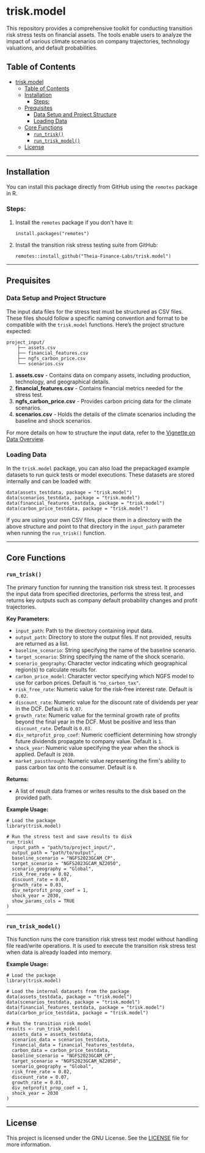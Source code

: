 # trisk.model

This repository provides a comprehensive toolkit for conducting transition risk stress tests on financial assets. The tools enable users to analyze the impact of various climate scenarios on company trajectories, technology valuations, and default probabilities.

## Table of Contents

- [trisk.model](#triskmodel)
  - [Table of Contents](#table-of-contents)
  - [Installation](#installation)
    - [Steps:](#steps)
  - [Prequisites](#prequisites)
    - [Data Setup and Project Structure](#data-setup-and-project-structure)
    - [Loading Data](#loading-data)
  - [Core Functions](#core-functions)
    - [`run_trisk()`](#run_trisk)
    - [`run_trisk_model()`](#run_trisk_model)
  - [License](#license)

---

## Installation

You can install this package directly from GitHub using the `remotes` package in R.

### Steps:

1. Install the `remotes` package if you don't have it:

    ```{r}
    install.packages("remotes")
    ```

2. Install the transition risk stress testing suite from GitHub:

    ```{r}
    remotes::install_github("Theia-Finance-Labs/trisk.model")
    ```

---

## Prequisites

### Data Setup and Project Structure

The input data files for the stress test must be structured as CSV files. These files should follow a specific naming convention and format to be compatible with the `trisk.model` functions. Here’s the project structure expected:

```plaintext
project_input/
    ├── assets.csv
    ├── financial_features.csv
    ├── ngfs_carbon_price.csv
    └── scenarios.csv
```

1. **assets.csv** - Contains data on company assets, including production, technology, and geographical details.
2. **financial_features.csv** - Contains financial metrics needed for the stress test.
3. **ngfs_carbon_price.csv** - Provides carbon pricing data for the climate scenarios.
4. **scenarios.csv** - Holds the details of the climate scenarios including the baseline and shock scenarios.

For more details on how to structure the input data, refer to the [Vignette on Data Overview](vignette_link_here).

### Loading Data

In the `trisk.model` package, you can also load the prepackaged example datasets to run quick tests or model executions. These datasets are stored internally and can be loaded with:

```{r}
data(assets_testdata, package = "trisk.model")
data(scenarios_testdata, package = "trisk.model")
data(financial_features_testdata, package = "trisk.model")
data(carbon_price_testdata, package = "trisk.model")
```

If you are using your own CSV files, place them in a directory with the above structure and point to that directory in the `input_path` parameter when running the `run_trisk()` function.

---

## Core Functions

### `run_trisk()`

The primary function for running the transition risk stress test. It processes the input data from specified directories, performs the stress test, and returns key outputs such as company default probability changes and profit trajectories.

**Key Parameters:**

- `input_path`: Path to the directory containing input data.
- `output_path`: Directory to store the output files. If not provided, results are returned as a list.
- `baseline_scenario`: String specifying the name of the baseline scenario.
- `target_scenario`: String specifying the name of the shock scenario.
- `scenario_geography`: Character vector indicating which geographical region(s) to calculate results for.
- `carbon_price_model`: Character vector specifying which NGFS model to use for carbon prices. Default is `"no_carbon_tax"`.
- `risk_free_rate`: Numeric value for the risk-free interest rate. Default is `0.02`.
- `discount_rate`: Numeric value for the discount rate of dividends per year in the DCF. Default is `0.07`.
- `growth_rate`: Numeric value for the terminal growth rate of profits beyond the final year in the DCF. Must be positive and less than `discount_rate`. Default is `0.03`.
- `div_netprofit_prop_coef`: Numeric coefficient determining how strongly future dividends propagate to company value. Default is `1`.
- `shock_year`: Numeric value specifying the year when the shock is applied. Default is `2030`.
- `market_passthrough`: Numeric value representing the firm's ability to pass carbon tax onto the consumer. Default is `0`.

**Returns:**

- A list of result data frames or writes results to the disk based on the provided path.

**Example Usage:**

```{r}
# Load the package
library(trisk.model)

# Run the stress test and save results to disk
run_trisk(
  input_path = "path/to/project_input/",
  output_path = "path/to/output",
  baseline_scenario = "NGFS2023GCAM_CP",
  target_scenario = "NGFS2023GCAM_NZ2050",
  scenario_geography = "Global",
  risk_free_rate = 0.02,
  discount_rate = 0.07,
  growth_rate = 0.03,
  div_netprofit_prop_coef = 1,
  shock_year = 2030,
  show_params_cols = TRUE
)
```

---

### `run_trisk_model()`

This function runs the core transition risk stress test model without handling file read/write operations. It is used to execute the transition risk stress test when data is already loaded into memory.

**Example Usage:**

```{r}
# Load the package
library(trisk.model)

# Load the internal datasets from the package
data(assets_testdata, package = "trisk.model")
data(scenarios_testdata, package = "trisk.model")
data(financial_features_testdata, package = "trisk.model")
data(carbon_price_testdata, package = "trisk.model")

# Run the transition risk model
results <- run_trisk_model(
  assets_data = assets_testdata,
  scenarios_data = scenarios_testdata,
  financial_data = financial_features_testdata,
  carbon_data = carbon_price_testdata,
  baseline_scenario = "NGFS2023GCAM_CP",
  target_scenario = "NGFS2023GCAM_NZ2050",
  scenario_geography = "Global",
  risk_free_rate = 0.02,
  discount_rate = 0.07,
  growth_rate = 0.03,
  div_netprofit_prop_coef = 1,
  shock_year = 2030
)
```

---

## License

This project is licensed under the GNU License. See the [LICENSE](LICENSE) file for more information.
